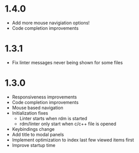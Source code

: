 # 1.4.0
* Add more mouse navigiation options!
* Code completion improvements

# 1.3.1
* Fix linter messages never being shown for some files

# 1.3.0
* Responsiveness improvements
* Code completion improvements
* Mouse based navigation
* Initialization fixes
    * Linter starts when rdm is started
    * rdm/linter only start when c/c++ file is opened
* Keybindings change
* Add title to modal panels
* Implement optimization to index last few viewed items first
* Improve startup time
